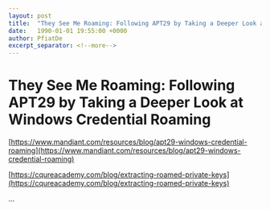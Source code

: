 ```yaml
---
layout: post
title:  "They See Me Roaming: Following APT29 by Taking a Deeper Look at Windows Credential Roaming"
date:   1990-01-01 19:55:00 +0000
author: PfiatDe
excerpt_separator: <!--more-->
---
```


# They See Me Roaming: Following APT29 by Taking a Deeper Look at Windows Credential Roaming

[https://www.mandiant.com/resources/blog/apt29-windows-credential-roaming](https://www.mandiant.com/resources/blog/apt29-windows-credential-roaming)

[https://cqureacademy.com/blog/extracting-roamed-private-keys](https://cqureacademy.com/blog/extracting-roamed-private-keys)

...
<!--more-->
